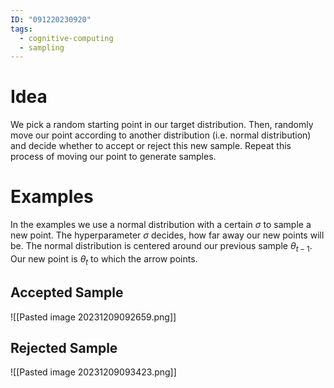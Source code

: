 ```yaml
---
ID: "091220230920"
tags:
  - cognitive-computing
  - sampling
---
```

# Idea
We pick a random starting point in our target distribution. Then, randomly move our point according to another distribution (i.e. normal distribution) and decide whether to accept or reject this new sample. Repeat this process of moving our point to generate samples.
# Examples
In the examples we use a normal distribution with a certain $\sigma$ to sample a new point. The hyperparameter $\sigma$ decides, how far away our new points will be.
The normal distribution is centered around our previous sample $\theta_{t-1}$. Our new point is $\theta_t$ to which the arrow points.
## Accepted Sample
![[Pasted image 20231209092659.png]]   
## Rejected Sample
![[Pasted image 20231209093423.png]]